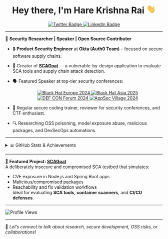 <h1 align="center">Hey there, I'm Hare Krishna Rai <img src="https://raw.githubusercontent.com/harekrishnarai/harekrishnarai/master/wave.gif" width="30px"></h1>

<p align="center">
  <a href="https://x.com/harekrishna_rai">
    <img src="https://img.shields.io/badge/-@harekrishna_rai-000?style=flat-square&labelColor=000&logo=x&logoColor=white" alt="Twitter Badge"/>
  </a>
  <a href="https://www.linkedin.com/in/harekrishnarai/">
    <img src="https://img.shields.io/badge/-Hare%20Krishna%20Rai-blue?style=flat-square&logo=Linkedin&logoColor=white" alt="LinkedIn Badge"/>
  </a>
<!--   <img src="https://img.shields.io/badge/I_am_Looking_for_Opportunities-Available-brightgreen"/> -->
</p>

---

🎯 **Security Researcher | Speaker | Open Source Contributor**

- 🔒 **Product Security Engineer** at **Okta (Auth0 Team)** – focused on secure software supply chains.
- 🧠 Creator of [**SCAGoat**](https://github.com/harekrishnarai/Damn-vulnerable-sca) — a vulnerable-by-design application to evaluate SCA tools and supply chain attack detection.
- 🗣️ Featured Speaker at top-tier security conferences:
  
  <p align="center">
    <a href="https://www.blackhat.com/eu-24/arsenal/schedule/index.html#scagoat---exploiting-damn-vulnerable-sca-application-42139">
      <img src="https://img.shields.io/badge/-BlackHat%20Europe%202024-black?style=for-the-badge&logo=blackhat&logoColor=white" alt="Black Hat Europe 2024"/>
    </a>
    <a href="https://www.blackhat.com/asia-25/arsenal/schedule/index.html#scagoat---exploiting-damn-vulnerable-and-compromised-sca-application-43960">
      <img src="https://img.shields.io/badge/-BlackHat%20Asia%202025-black?style=for-the-badge&logo=blackhat&logoColor=white" alt="Black Hat Asia 2025"/>
    </a>
    <a href="https://forum.defcon.org/node/249617">
      <img src="https://img.shields.io/badge/-DEF%20CON%202024-000000?style=for-the-badge&logo=probot&logoColor=white" alt="DEF CON Forum 2024"/>
    </a>
    <a href="https://www.appsecvillage.com/events/dc-2024/arsenal-scagoat-661284">
      <img src="https://img.shields.io/badge/-AppSec%20Village%202024-blueviolet?style=for-the-badge" alt="AppSec Village 2024"/>
    </a>
  </p>

- 🧰 Regular secure coding trainer, reviewer for security conferences, and CTF enthusiast.
- 🔍 Researching OSS poisoning, model exposure abuse, malicious packages, and DevSecOps automations.

---

<details>
<summary>📊 GitHub Stats & Achievements</summary>
<br/>

<p align="center">
  <img src="https://github-readme-streak-stats.herokuapp.com/?user=harekrishnarai&theme=vue-dark&hide_border=false" alt="Streak Stats"/>
  <br/>
  <img src="https://github-readme-stats.vercel.app/api/top-langs/?username=harekrishnarai&theme=vue-dark&hide_border=false&layout=compact" alt="Top Languages"/>
  <br/><br/>
  <img src="https://github-profile-trophy.vercel.app/?username=harekrishnarai&theme=gitdimmed&no-frame=true&no-bg=true&margin-w=4" alt="GitHub Trophies"/>
</p>

</details>

---

📌 **Featured Project: [SCAGoat](https://github.com/harekrishnarai/Damn-vulnerable-sca)**  
A deliberately insecure and compromised SCA testbed that simulates:
- CVE exposure in Node.js and Spring Boot apps
- Malicious/compromised packages
- Reachability and fix validation workflows  
Ideal for evaluating **SCA tools**, **container scanners**, and **CI/CD defenses**.

---

<p align="left">
  <img src="https://komarev.com/ghpvc/?username=harekrishnarai&label=Profile%20views&color=0e75b6&style=flat" alt="Profile Views"/>
</p>

---

💬 *Let’s connect to talk about research, secure development, OSS risks, or collaborations!*
